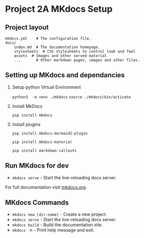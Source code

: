 # Project 2A MKdocs Setup

## Project layout

    mkdocs.yml    # The configuration file.
    docs/
        index.md  # The documentation homepage.
        stylesheets  # CSS stylesheets to control look and feel
        assets  # Images and other served material
        ...       # Other markdown pages, images and other files.


## Setting up MKdocs and dependancies

1. Setup python Virtual Environment

    `python3  -m venv ./mkdocs`
    `source ./mkdocs/bin/activate`

2. Install MkDocs

    `pip install mkdocs`

3. Install plugins

    `pip install mkdocs-mermaid2-plugin`

    `pip install mkdocs-material`

	`pip install markdown-callouts`

## Run MKdocs for dev

* `mkdocs serve` - Start the live-reloading docs server.

For full documentation visit [mkdocs.org](https://www.mkdocs.org).

## MKdocs Commands

* `mkdocs new [dir-name]` - Create a new project.
* `mkdocs serve` - Start the live-reloading docs server.
* `mkdocs build` - Build the documentation site.
* `mkdocs -h` - Print help message and exit.
